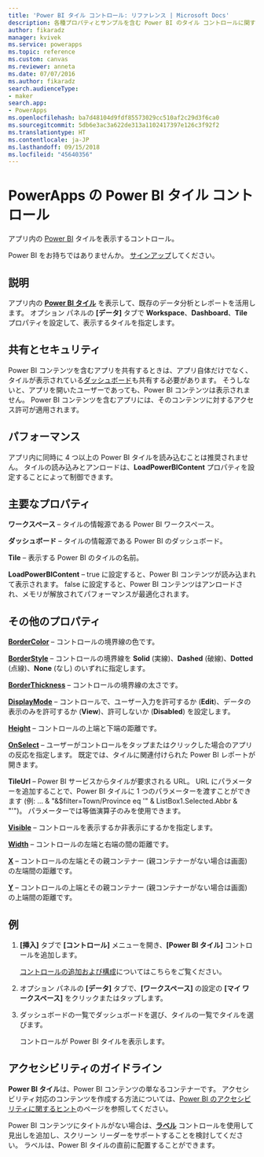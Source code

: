 ```yaml
---
title: 'Power BI タイル コントロール: リファレンス | Microsoft Docs'
description: 各種プロパティとサンプルを含む Power BI のタイル コントロールに関する情報です
author: fikaradz
manager: kvivek
ms.service: powerapps
ms.topic: reference
ms.custom: canvas
ms.reviewer: anneta
ms.date: 07/07/2016
ms.author: fikaradz
search.audienceType:
- maker
search.app:
- PowerApps
ms.openlocfilehash: ba7d48104d9fdf85573029cc510af2c29d3f6ca0
ms.sourcegitcommit: 5db6e3ac3a622de313a1102417397e126c3f92f2
ms.translationtype: HT
ms.contentlocale: ja-JP
ms.lasthandoff: 09/15/2018
ms.locfileid: "45640356"
---
```

# <a name="power-bi-tile-control-in-powerapps"></a>PowerApps の Power BI タイル コントロール

アプリ内の [Power BI](https://powerbi.microsoft.com) タイルを表示するコントロール。

Power BI をお持ちではありませんか。 [サインアップ](https://docs.microsoft.com/power-bi/service-self-service-signup-for-power-bi)してください。

## <a name="description"></a>説明

アプリ内の **[Power BI タイル](https://docs.microsoft.com/power-bi/service-dashboard-tiles)** を表示して、既存のデータ分析とレポートを活用します。 オプション パネルの **[データ]** タブで **Workspace**、**Dashboard**、**Tile** プロパティを設定して、表示するタイルを指定します。

## <a name="sharing-and-security"></a>共有とセキュリティ

Power BI コンテンツを含むアプリを共有するときは、アプリ自体だけでなく、タイルが表示されている[ダッシュボード](https://docs.microsoft.com/power-bi/service-how-to-collaborate-distribute-dashboards-reports)も共有する必要があります。 そうしないと、アプリを開いたユーザーであっても、Power BI コンテンツは表示されません。 Power BI コンテンツを含むアプリには、そのコンテンツに対するアクセス許可が適用されます。

## <a name="performance"></a>パフォーマンス

アプリ内に同時に 4 つ以上の Power BI タイルを読み込むことは推奨されません。 タイルの読み込みとアンロードは、**LoadPowerBIContent** プロパティを設定することによって制御できます。

## <a name="key-properties"></a>主要なプロパティ

**ワークスペース** – タイルの情報源である Power BI ワークスペース。

**ダッシュボード** – タイルの情報源である Power BI のダッシュボード。

**Tile** – 表示する Power BI のタイルの名前。

**LoadPowerBIContent** – true に設定すると、Power BI コンテンツが読み込まれて表示されます。 false に設定すると、Power BI コンテンツはアンロードされ、メモリが解放されてパフォーマンスが最適化されます。

## <a name="additional-properties"></a>その他のプロパティ

**[BorderColor](properties-color-border.md)** – コントロールの境界線の色です。

**[BorderStyle](properties-color-border.md)** – コントロールの境界線を **Solid** (実線)、**Dashed** (破線)、**Dotted** (点線)、**None** (なし) のいずれに指定します。

**[BorderThickness](properties-color-border.md)** – コントロールの境界線の太さです。

**[DisplayMode](properties-core.md)** – コントロールで、ユーザー入力を許可するか (**Edit**)、データの表示のみを許可するか (**View**)、許可しないか (**Disabled**) を設定します。

**[Height](properties-size-location.md)** – コントロールの上端と下端の距離です。

**[OnSelect](properties-core.md)** – ユーザーがコントロールをタップまたはクリックした場合のアプリの反応を指定します。 既定では、タイルに関連付けられた Power BI レポートが開きます。

**TileUrl** – Power BI サービスからタイルが要求される URL。 URL にパラメーターを追加することで、Power BI タイルに 1 つのパラメーターを渡すことができます (例: … & "&$filter=Town/Province eq '" & ListBox1.Selected.Abbr & "'")。 パラメーターでは等価演算子のみを使用できます。

**[Visible](properties-core.md)** – コントロールを表示するか非表示にするかを指定します。

**[Width](properties-size-location.md)** – コントロールの左端と右端の間の距離です。

**[X](properties-size-location.md)** – コントロールの左端とその親コンテナー (親コンテナーがない場合は画面) の左端間の距離です。

**[Y](properties-size-location.md)** – コントロールの上端とその親コンテナー (親コンテナーがない場合は画面) の上端間の距離です。

## <a name="example"></a>例

1. **[挿入]** タブで **[コントロール]** メニューを開き、**[Power BI タイル]** コントロールを追加します。

    [コントロールの追加および構成](../add-configure-controls.md)についてはこちらをご覧ください。

2. オプション パネルの **[データ]** タブで、**[ワークスペース]** の設定の **[マイ ワークスペース]** をクリックまたはタップします。

3. ダッシュボードの一覧でダッシュボードを選び、タイルの一覧でタイルを選びます。

    コントロールが Power BI タイルを表示します。

## <a name="accessibility-guidelines"></a>アクセシビリティのガイドライン

**Power BI タイル**は、Power BI コンテンツの単なるコンテナーです。 アクセシビリティ対応のコンテンツを作成する方法については、[Power BI のアクセシビリティに関するヒント](https://docs.microsoft.com/power-bi/desktop-accessibility)のページを参照してください。

Power BI コンテンツにタイトルがない場合は、**[ラベル](control-text-box.md)** コントロールを使用して見出しを追加し、スクリーン リーダーをサポートすることを検討してください。 ラベルは、Power BI タイルの直前に配置することができます。
